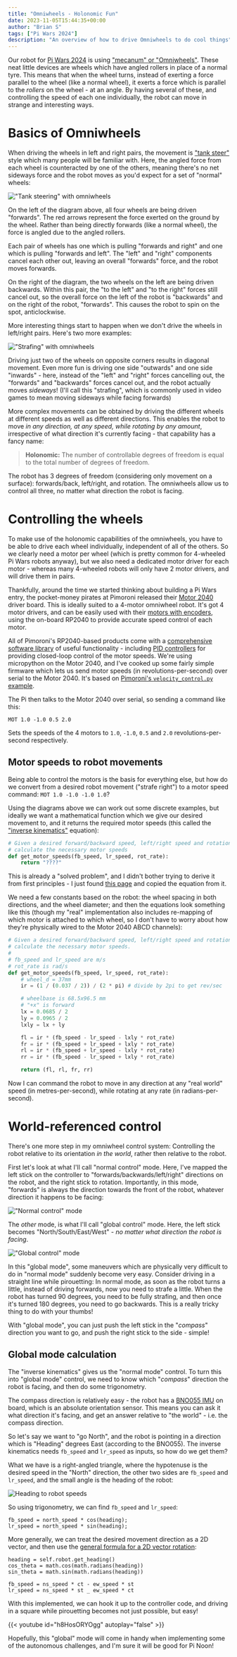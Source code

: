 ```yaml
---
title: "Omniwheels - Holonomic Fun"
date: 2023-11-05T15:44:35+00:00
author: "Brian S"
tags: ["Pi Wars 2024"]
description: "An overview of how to drive Omniwheels to do cool things"
---
```


Our robot for
[Pi Wars 2024](https://piwars.org/2024-disaster-zone/)
is using ["mecanum" or "Omniwheels"](https://en.wikipedia.org/wiki/Mecanum_wheel).
These neat little devices are wheels which have angled rollers in place of a
normal tyre. This means that when the wheel turns, instead of exerting a force
parallel to the wheel (like a normal wheel), it exerts a force which is parallel
to the _rollers_ on the wheel - at an angle. By having several of these,
and controlling the speed of each one individually, the robot can move in strange
and interesting ways.

# Basics of Omniwheels

When driving the wheels in left and right pairs, the movement is
["tank steer"](https://en.wikipedia.org/wiki/Tank_steering_systems)
style which many people will be familiar with. Here, the angled force from each
wheel is counteracted by one of the others, meaning there's no net sideways
force and the robot moves as you'd expect for a set of "normal" wheels:

!["Tank steering" with omniwheels](images/tanksteer.png)

On the left of the diagram above, all four wheels are being driven "forwards".
The red arrows represent the force exerted on the ground by the wheel. Rather
than being directly forwards (like a normal wheel), the force is angled due
to the angled rollers.

Each pair of wheels has one which is pulling "forwards and right" and one which
is pulling "forwards and left". The "left" and "right" components cancel each
other out, leaving an overall "forwards" force, and the robot moves forwards.

On the right of the diagram, the two wheels on the left are being driven
backwards. Within this pair, the "to the left" and "to the right" forces still
cancel out, so the overall force on the left of the robot is "backwards" and on
the right of the robot, "forwards". This causes the robot to spin on the spot,
anticlockwise.

More interesting things start to happen when we don't drive the wheels in
left/right pairs. Here's two more examples:

!["Strafing" with omniwheels](images/strafing.png)

Driving just two of the wheels on opposite corners results in diagonal movement.
Even more fun is driving one side "outwards" and one side "inwards" - here,
instead of the "left" and "right" forces cancelling out, the "forwards" and
"backwards" forces cancel out, and the robot actually moves *sideways*!
(I'll call this "strafing", which is commonly used in video games to mean
moving sideways while facing forwards)

More complex movements can be obtained by driving the different wheels at
different speeds as well as different directions. This enables the robot to move
_in any direction, at any speed, while rotating by any amount_, irrespective of
what direction it's currently facing - that capability has a fancy name:

> **Holonomic:** The number of controllable degrees of freedom is equal to the
> total number of degrees of freedom.

The robot has 3 degrees of freedom (considering only movement on a surface):
forwards/back, left/right, and rotation. The omniwheels allow us to control
all three, no matter what direction the robot is facing.

# Controlling the wheels

To make use of the holonomic capabilities of the omniwheels, you have to be
able to drive each wheel individually, independent of all of the others. So we
clearly need a motor per wheel (which is pretty common for 4-wheeled Pi Wars
robots anyway), but we also need a dedicated motor driver for each motor -
whereas many 4-wheeled robots will only have 2 motor drivers, and will drive
them in pairs.

Thankfully, around the time we started thinking about building a Pi Wars entry,
the pocket-money pirates at Pimoroni released their
[Motor 2040](https://shop.pimoroni.com/products/motor-2040)
driver board. This is ideally suited to a 4-motor omniwheel robot. It's got
4 motor drivers, and can be easily used with their
[motors with encoders](https://shop.pimoroni.com/products/micro-metal-gearmotor-with-micro-metal-motor-encoder),
using the on-board RP2040 to provide accurate speed control of each motor.

All of Pimoroni's RP2040-based products come with a
[comprehensive software library](https://github.com/pimoroni/pimoroni-pico)
of useful functionality - including
[PID controllers](https://en.wikipedia.org/wiki/Proportional%E2%80%93integral%E2%80%93derivative_controller)
for providing closed-loop control of the motor speeds. We're using micropython
on the Motor 2040, and I've cooked up some fairly simple firmware which lets us
send motor speeds (in revolutions-per-second) over serial to the Motor 2040.
It's based on
[Pimoroni's `velocity_control.py` example](https://github.com/pimoroni/pimoroni-pico/blob/main/micropython/examples/motor2040/velocity_control.py).

The Pi then talks to the Motor 2040 over serial, so sending a command like this:

`
MOT 1.0 -1.0 0.5 2.0
`

Sets the speeds of the 4 motors to `1.0`, `-1.0`, `0.5` and `2.0`
revolutions-per-second respectively.

## Motor speeds to robot movements

Being able to control the motors is the basis for everything else, but how do
we convert from a desired robot movement ("strafe right") to a motor speed
command: `MOT 1.0 -1.0 -1.0 1.0`?

Using the diagrams above we can work out some discrete examples, but ideally
we want a mathematical function which we give our desired movement to, and it
returns the required motor speeds (this called the
["inverse kinematics"](https://en.wikipedia.org/wiki/Inverse_kinematics)
equation):

```python
# Given a desired forward/backward speed, left/right speed and rotation rate,
# calculate the necessary motor speeds
def get_motor_speeds(fb_speed, lr_speed, rot_rate):
	return "????"
```

This is already a "solved problem", and I didn't bother trying to derive it
from first principles - I just found
[this page](https://ecam-eurobot.github.io/Tutorials/mechanical/mecanum.html#inverse-kinematics)
and copied the equation from it.

We need a few constants based on the robot: the wheel spacing in both
directions, and the wheel diameter; and then the equations look something like
this (though my "real" implementation also includes re-mapping of which motor
is attached to which wheel, so I don't have to worry about how they're
physically wired to the Motor 2040 ABCD channels):

```python
# Given a desired forward/backward speed, left/right speed and rotation rate,
# calculate the necessary motor speeds.
#
# fb_speed and lr_speed are m/s
# rot_rate is rad/s
def get_motor_speeds(fb_speed, lr_speed, rot_rate):
    # wheel_d = 37mm
    ir = (1 / (0.037 / 2)) / (2 * pi) # divide by 2pi to get rev/sec

    # wheelbase is 68.5x96.5 mm
    # "+x" is forward
    lx = 0.0685 / 2
    ly = 0.0965 / 2
    lxly = lx + ly

    fl = ir * (fb_speed - lr_speed - lxly * rot_rate)
    fr = ir * (fb_speed + lr_speed + lxly * rot_rate)
    rl = ir * (fb_speed + lr_speed - lxly * rot_rate)
    rr = ir * (fb_speed - lr_speed + lxly * rot_rate)

    return (fl, rl, fr, rr)
```

Now I can command the robot to move in any direction at any "real world" speed
(in metres-per-second), while rotating at any rate (in radians-per-second).

# World-referenced control

There's one more step in my omniwheel control system: Controlling the robot
relative to its orientation _in the world_, rather then relative to the robot.

First let's look at what I'll call "normal control" mode. Here, I've mapped the
left stick on the controller to "forwards/backwards/left/right" directions on
the robot, and the right stick to rotation. Importantly, in this mode,
"forwards" is always the direction towards the front of the robot, whatever
direction it happens to be facing:

!["Normal control" mode](images/local_controls.png)


The _other_ mode, is what I'll call "global control" mode. Here, the left
stick becomes "North/South/East/West" - _no matter what direction the robot
is facing_.

!["Global control" mode](images/global_controls.png)

In this "global mode", some maneuvers which are physically very difficult to do
in "normal mode" suddenly become very easy. Consider driving in a straight line
while pirouetting: In normal mode, as soon as the robot turns a little, instead
of driving forwards, now you need to strafe a little. When the robot has turned
90 degrees, you need to be fully strafing, and then once it's turned 180 degrees,
you need to go backwards. This is a really tricky thing to do with your thumbs!

With "global mode", you can just push the left stick in the "_compass_"
direction you want to go, and push the right stick to the side - simple!

## Global mode calculation

The "inverse kinematics" gives us the "normal mode" control. To turn this into
"global mode" control, we need to know which "_compass_" direction the robot
is facing, and then do some trigonometry.

The compass direction is relatively easy - the robot has a
[BNO055 IMU](https://www.bosch-sensortec.com/products/smart-sensor-systems/bno055/)
on board, which is an absolute orientation sensor. This means you can ask it
what direction it's facing, and get an answer relative to "the world" - i.e.
the compass direction.

So let's say we want to "go North", and the robot is pointing in a direction
which is "Heading" degrees East (according to the BNO055). The inverse
kinematics needs `fb_speed` and `lr_speed` as inputs, so how do we get them?

What we have is a right-angled triangle, where the hypotenuse is the desired
speed in the "North" direction, the other two sides are `fb_speed` and
`lr_speed`, and the small angle is the heading of the robot:

![Heading to robot speeds](images/heading.png)

So using trigonometry, we can find `fb_speed` and `lr_speed`:

```
fb_speed = north_speed * cos(heading);
lr_speed = north_speed * sin(heading);
```

More generally, we can treat the desired movement direction as a 2D vector, and
then use the
[general formula for a 2D vector rotation](https://en.wikipedia.org/wiki/Rotation_matrix):

```
heading = self.robot.get_heading()
cos_theta = math.cos(math.radians(heading))
sin_theta = math.sin(math.radians(heading))

fb_speed = ns_speed * ct - ew_speed * st
lr_speed = ns_speed * st _ ew_speed * ct
```

With this implemented, we can hook it up to the controller code, and driving
in a square while pirouetting becomes not just possible, but easy!

{{< youtube id="h8HosORYOgg" autoplay="false" >}}

Hopefully, this "global" mode will come in handy when implementing some of the
autonomous challenges, and I'm sure it will be good for Pi Noon!
